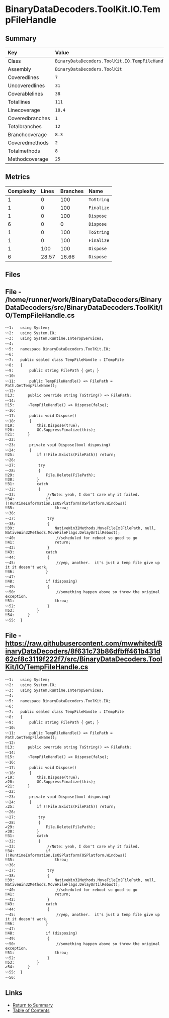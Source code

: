 ﻿# BinaryDataDecoders.ToolKit.IO.TempFileHandle

## Summary

| Key             | Value                                          |
| :-------------- | :--------------------------------------------- |
| Class           | `BinaryDataDecoders.ToolKit.IO.TempFileHandle` |
| Assembly        | `BinaryDataDecoders.ToolKit`                   |
| Coveredlines    | `7`                                            |
| Uncoveredlines  | `31`                                           |
| Coverablelines  | `38`                                           |
| Totallines      | `111`                                          |
| Linecoverage    | `18.4`                                         |
| Coveredbranches | `1`                                            |
| Totalbranches   | `12`                                           |
| Branchcoverage  | `8.3`                                          |
| Coveredmethods  | `2`                                            |
| Totalmethods    | `8`                                            |
| Methodcoverage  | `25`                                           |

## Metrics

| Complexity | Lines | Branches | Name       |
| :--------- | :---- | :------- | :--------- |
| 1          | 0     | 100      | `ToString` |
| 1          | 0     | 100      | `Finalize` |
| 1          | 0     | 100      | `Dispose`  |
| 6          | 0     | 0        | `Dispose`  |
| 1          | 0     | 100      | `ToString` |
| 1          | 0     | 100      | `Finalize` |
| 1          | 100   | 100      | `Dispose`  |
| 6          | 28.57 | 16.66    | `Dispose`  |

## Files

## File - /home/runner/work/BinaryDataDecoders/BinaryDataDecoders/src/BinaryDataDecoders.ToolKit/IO/TempFileHandle.cs

```CSharp
〰1:   using System;
〰2:   using System.IO;
〰3:   using System.Runtime.InteropServices;
〰4:   
〰5:   namespace BinaryDataDecoders.ToolKit.IO;
〰6:   
〰7:   public sealed class TempFileHandle : ITempFile
〰8:   {
〰9:       public string FilePath { get; }
〰10:  
〰11:      public TempFileHandle() => FilePath = Path.GetTempFileName();
〰12:  
‼13:      public override string ToString() => FilePath;
〰14:  
‼15:      ~TempFileHandle() => Dispose(false);
〰16:  
〰17:      public void Dispose()
〰18:      {
‼19:          this.Dispose(true);
‼20:          GC.SuppressFinalize(this);
‼21:      }
〰22:  
〰23:      private void Dispose(bool disposing)
〰24:      {
‼25:          if (!File.Exists(FilePath)) return;
〰26:  
〰27:          try
〰28:          {
‼29:              File.Delete(FilePath);
‼30:          }
‼31:          catch
〰32:          {
〰33:              //Note: yeah, I don't care why it failed.
‼34:              if (!RuntimeInformation.IsOSPlatform(OSPlatform.Windows))
‼35:                  throw;
〰36:  
〰37:              try
〰38:              {
‼39:                  NativeWin32Methods.MoveFileEx(FilePath, null, NativeWin32Methods.MoveFileFlags.DelayUntilReboot);
〰40:                  //scheduled for reboot so good to go
‼41:                  return;
〰42:              }
‼43:              catch
〰44:              {
〰45:                  //yep, another.  it's just a temp file give up it it doesn't work.
‼46:              }
〰47:  
‼48:              if (disposing)
〰49:              {
〰50:                  //something happen above so throw the original exception.
‼51:                  throw;
〰52:              }
‼53:          }
‼54:      }
〰55:  }
```

## File - https://raw.githubusercontent.com/mwwhited/BinaryDataDecoders/8f631c73b86dfbff461b431d62cf8c3119f222f7/src/BinaryDataDecoders.ToolKit/IO/TempFileHandle.cs

```CSharp
〰1:   using System;
〰2:   using System.IO;
〰3:   using System.Runtime.InteropServices;
〰4:   
〰5:   namespace BinaryDataDecoders.ToolKit.IO;
〰6:   
〰7:   public sealed class TempFileHandle : ITempFile
〰8:   {
〰9:       public string FilePath { get; }
〰10:  
〰11:      public TempFileHandle() => FilePath = Path.GetTempFileName();
〰12:  
‼13:      public override string ToString() => FilePath;
〰14:  
‼15:      ~TempFileHandle() => Dispose(false);
〰16:  
〰17:      public void Dispose()
〰18:      {
✔19:          this.Dispose(true);
✔20:          GC.SuppressFinalize(this);
✔21:      }
〰22:  
〰23:      private void Dispose(bool disposing)
〰24:      {
⚠25:          if (!File.Exists(FilePath)) return;
〰26:  
〰27:          try
〰28:          {
✔29:              File.Delete(FilePath);
✔30:          }
‼31:          catch
〰32:          {
〰33:              //Note: yeah, I don't care why it failed.
‼34:              if (!RuntimeInformation.IsOSPlatform(OSPlatform.Windows))
‼35:                  throw;
〰36:  
〰37:              try
〰38:              {
‼39:                  NativeWin32Methods.MoveFileEx(FilePath, null, NativeWin32Methods.MoveFileFlags.DelayUntilReboot);
〰40:                  //scheduled for reboot so good to go
‼41:                  return;
〰42:              }
‼43:              catch
〰44:              {
〰45:                  //yep, another.  it's just a temp file give up it it doesn't work.
‼46:              }
〰47:  
‼48:              if (disposing)
〰49:              {
〰50:                  //something happen above so throw the original exception.
‼51:                  throw;
〰52:              }
‼53:          }
✔54:      }
〰55:  }
〰56:  
```

## Links

* [Return to Summary](Summary.md)
* [Table of Contents](../TOC.md)

